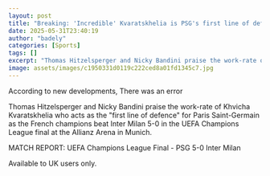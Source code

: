 ```yaml
---
layout: post
title: "Breaking: 'Incredible' Kvaratskhelia is PSG's first line of defence"
date: 2025-05-31T23:40:19
author: "badely"
categories: [Sports]
tags: []
excerpt: "Thomas Hitzelsperger and Nicky Bandini praise the work-rate of Khvicha Kvaratskhelia who acts as the 'first line of defence' for Paris Saint-Germain a"
image: assets/images/c1950331d0119c222ced8a01fd1345c7.jpg
---
```


According to new developments, There was an error

Thomas Hitzelsperger and Nicky Bandini praise the work-rate of Khvicha Kvaratskhelia who acts as the "first line of defence" for Paris Saint-Germain as the French champions beat Inter Milan 5-0 in the UEFA Champions League final at the Allianz Arena in Munich.

MATCH REPORT: UEFA Champions League Final - PSG 5-0 Inter Milan

Available to UK users only.

